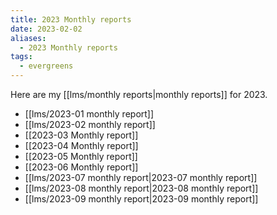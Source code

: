 ```yaml
---
title: 2023 Monthly reports
date: 2023-02-02
aliases:
  - 2023 Monthly reports
tags:
  - evergreens
---
```

Here are my [[lms/monthly reports|monthly reports]] for 2023.

- [[lms/2023-01 monthly report]]
- [[lms/2023-02 monthly report]]
- [[2023-03 Monthly report]]
- [[2023-04 Monthly report]]
- [[2023-05 Monthly report]]
- [[2023-06 Monthly report]]
- [[lms/2023-07 monthly report|2023-07 monthly report]]
- [[lms/2023-08 monthly report|2023-08 monthly report]]
- [[lms/2023-09 monthly report|2023-09 monthly report]]